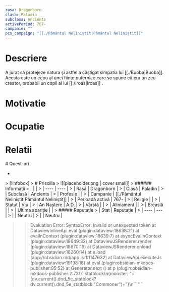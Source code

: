 ```yaml
---
rasa: Dragonborn
clasa: Paladin
subclasa: Ancients
activePeriod: 767-
campanie: ""
pcs_campaign: "[[./Pământul Neliniștit|Pământul Neliniștit]]"
---
```





# Descriere
A jurat să protejeze natura și astfel a câștigat simpatia lui [[./Buoba|Buoba]]. Acesta este un ecou al unei ființe puternice care se spune că era un zeu creator, probabil un copil al lui [[./Iroas|Iroas]] .
# Motivatie
# Ocupatie
# Relatii
<div><ul class="dataview list-view-ul"></ul></div>
# Quest-uri 
<div><ul class="dataview list-view-ul"><li><span></span></li></ul></div>
> [!infobox]
> # Priscilla
> ![[placeholder.png | cover small]]
> ###### Informații
> |  |   |
> | ---- | ---- |
> | Rasă | Dragonborn |
> | Clasă | Paladin |
> | Subclasă | Ancients |
> | Profesie |  |
> | Campanie |  [[./Pământul Neliniștit|Pământul Neliniștit]] |
> | Perioadă activă |  767- |
> | Religie |   |
> | Statut | Viu | 
> | An Naștere |  A.D. |
> | Vârstă |  |
> | Aliniament |  |
> | Breaslă |  |
> | Ultima apariție |  |
> ##### Reputație
> | Stat |  Reputație |
> | ---- |  --- |
> |  |  Neutru |
> |  |  Neutru |


>>
>>Evaluation Error: SyntaxError: Invalid or unexpected token
    at DataviewInlineApi.eval (plugin:dataview:18638:21)
    at evalInContext (plugin:dataview:18639:7)
    at asyncEvalInContext (plugin:dataview:18649:32)
    at DataviewJSRenderer.render (plugin:dataview:18670:19)
    at DataviewJSRenderer.onload (plugin:dataview:18260:14)
    at e.load (app://obsidian.md/app.js:1:1147632)
    at DataviewApi.executeJs (plugin:dataview:19198:18)
    at eval (plugin:obsidian-mkdocs-publisher:95:52)
    at Generator.next (<anonymous>)
    at p (plugin:obsidian-mkdocs-publisher:2:731)``statblock\n{monster: "+(dv.current().dnd_5e_statblock?dv.current().dnd_5e_statblock:"Commoner")+"}\n```" `

